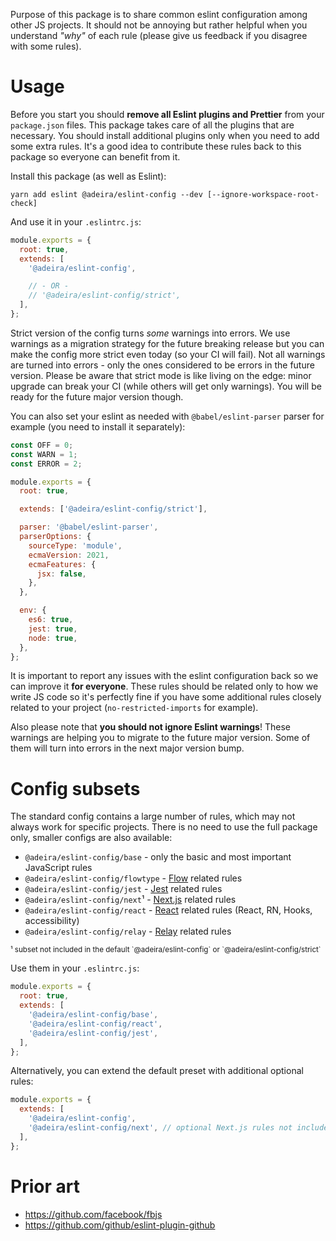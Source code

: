 Purpose of this package is to share common eslint configuration among other JS projects. It should not be annoying but rather helpful when you understand _"why"_ of each rule (please give us feedback if you disagree with some rules).

# Usage

Before you start you should **remove all Eslint plugins and Prettier** from your `package.json` files. This package takes care of all the plugins that are necessary. You should install additional plugins only when you need to add some extra rules. It's a good idea to contribute these rules back to this package so everyone can benefit from it.

Install this package (as well as Eslint):

```
yarn add eslint @adeira/eslint-config --dev [--ignore-workspace-root-check]
```

And use it in your `.eslintrc.js`:

```js
module.exports = {
  root: true,
  extends: [
    '@adeira/eslint-config',

    // - OR -
    // '@adeira/eslint-config/strict',
  ],
};
```

Strict version of the config turns _some_ warnings into errors. We use warnings as a migration strategy for the future breaking release but you can make the config more strict even today (so your CI will fail). Not all warnings are turned into errors - only the ones considered to be errors in the future version. Please be aware that strict mode is like living on the edge: minor upgrade can break your CI (while others will get only warnings). You will be ready for the future major version though.

You can also set your eslint as needed with `@babel/eslint-parser` parser for example (you need to install it separately):

```js
const OFF = 0;
const WARN = 1;
const ERROR = 2;

module.exports = {
  root: true,

  extends: ['@adeira/eslint-config/strict'],

  parser: '@babel/eslint-parser',
  parserOptions: {
    sourceType: 'module',
    ecmaVersion: 2021,
    ecmaFeatures: {
      jsx: false,
    },
  },

  env: {
    es6: true,
    jest: true,
    node: true,
  },
};
```

It is important to report any issues with the eslint configuration back so we can improve it **for everyone**. These rules should be related only to how we write JS code so it's perfectly fine if you have some additional rules closely related to your project (`no-restricted-imports` for example).

Also please note that **you should not ignore Eslint warnings**! These warnings are helping you to migrate to the future major version. Some of them will turn into errors in the next major version bump.

# Config subsets

The standard config contains a large number of rules, which may not always work for specific projects. There is no need to use the full package only, smaller configs are also available:

- `@adeira/eslint-config/base` - only the basic and most important JavaScript rules
- `@adeira/eslint-config/flowtype` - [Flow](https://flow.org/) related rules
- `@adeira/eslint-config/jest` - [Jest](https://jestjs.io/) related rules
- `@adeira/eslint-config/next`¹ - [Next.js](https://nextjs.org/) related rules
- `@adeira/eslint-config/react` - [React](https://reactjs.org/) related rules (React, RN, Hooks, accessibility)
- `@adeira/eslint-config/relay` - [Relay](https://relay.dev/) related rules

<sub>
¹ subset not included in the default `@adeira/eslint-config` or `@adeira/eslint-config/strict`
</sub>

Use them in your `.eslintrc.js`:

```js
module.exports = {
  root: true,
  extends: [
    '@adeira/eslint-config/base',
    '@adeira/eslint-config/react',
    '@adeira/eslint-config/jest',
  ],
};
```

Alternatively, you can extend the default preset with additional optional rules:

```js
module.exports = {
  extends: [
    '@adeira/eslint-config',
    '@adeira/eslint-config/next', // optional Next.js rules not included by default
  ],
};
```

# Prior art

- https://github.com/facebook/fbjs
- https://github.com/github/eslint-plugin-github

